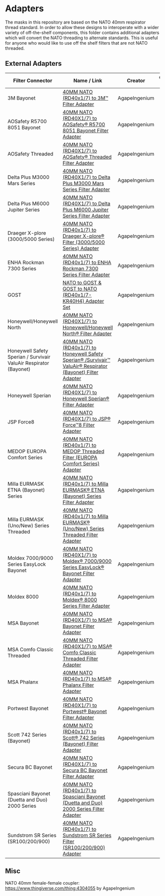 # Adapters

The masks in this repository are based on the NATO 40mm respirator thread standard. In order to allow these designs to interoperate with a wider variety of off-the-shelf components, this folder contains additional adapters which will convert the NATO threading to alternate standards. This is useful for anyone who would like to use off the shelf filters that are not NATO threaded.

## External Adapters

| Filter Connector | Name / Link | Creator | Connectors Tested |
| - | - | - | - |
| 3M Bayonet | [40MM NATO (RD40x1/7) to 3M™ Filter Adapter](https://www.thingiverse.com/thing:4245358) | AgapeIngenium | &#10007; |
| AOSafety R5700 8051 Bayonet | [40MM NATO (RD40X1/7) to AOSafety® R5700 8051 Bayonet Filter Adapter](https://www.thingiverse.com/thing:4265538) | AgapeIngenium | &#10007; |
| AOSafety Threaded | [40MM NATO (RD40X1/7) to AOSafety® Threaded Filter Adapter](https://www.thingiverse.com/thing:4273365) | AgapeIngenium | &#10007; |
| Delta Plus M3000 Mars Series | [40MM NATO (RD40X1/7) to Delta Plus M3000 Mars Series Filter Adapter](https://www.thingiverse.com/thing:4311197) | AgapeIngenium | &#10007; |
| Delta Plus M6000 Jupiter Series | [40MM NATO (RD40X1/7) to Delta Plus M6000 Jupiter Series Filter Adapter](https://www.thingiverse.com/thing:4311200) | AgapeIngenium | &#10007; |
| Draeger X-plore (3000/5000 Series) | [40MM NATO (RD40x1/7) to Draeger X-plore® Filter (3000/5000 Series) Adapter](https://www.thingiverse.com/thing:4329276) | AgapeIngenium | &#10007; |
| ENHA Rockman 7300 Series | [40MM NATO (RD40x1/7) to ENHA Rockman 7300 Series Filter Adapter](https://www.thingiverse.com/thing:4329610) | AgapeIngenium | &#10007; |
| GOST | [NATO to GOST & GOST to NATO (RD40x1/7-KR40H4) Adapter Set](https://www.thingiverse.com/thing:4321450) | AgapeIngenium | &#10007; |
| Honeywell/Honeywell North | [40MM NATO (RD40X1/7) to Honeywell/Honeywell North® Filter Adapter](https://www.thingiverse.com/thing:4268775) | AgapeIngenium | &#10007; |
| Honeywell Safety Sperian / Survivair ValuAir Respirator (Bayonet) | [40MM NATO (RD40x1/7) to Honeywell Safety Sperian® /Survivair™ ValuAir® Respirator (Bayonet) Filter Adapter](https://www.thingiverse.com/thing:4345345) | AgapeIngenium | &#10007; |
| Honeywell Sperian | [40MM NATO (RD40X1/7) to Honeywell Sperian® Filter Adapter](https://www.thingiverse.com/thing:4297348) | AgapeIngenium | &#10007; |
| JSP Force8 | [40MM NATO (RD40X1/7) to JSP® Force™8 Filter Adapter](https://www.thingiverse.com/thing:4294203) | AgapeIngenium | &#10007; |
| MEDOP EUROPA Comfort Series | [40MM NATO (RD40x1/7) to MEDOP Threaded Filter (EUROPA Comfort Series) Adapter](https://www.thingiverse.com/thing:4380984) | AgapeIngenium | &#10007; |
| Milla EURMASK ETNA (Bayonet) Series | [40MM NATO (RD40x1/7) to Milla EURMASK® ETNA (Bayonet) Series Filter Adapter](https://www.thingiverse.com/thing:4342320) | AgapeIngenium | &#10007; |
| Milla EURMASK (Uno/New) Series Threaded | [40MM NATO (RD40x1/7) to Milla EURMASK® (Uno/New) Series Threaded Filter Adapter](https://www.thingiverse.com/thing:4342343) | AgapeIngenium | &#10007; |
| Moldex 7000/9000 Series EasyLock Bayonet | [40MM NATO (RD40X1/7) to Moldex® 7000/9000 Series EasyLock® Bayonet Filter Adapter](https://www.thingiverse.com/thing:4275446) | AgapeIngenium | &#10007; |
| Moldex 8000 | [40MM NATO (RD40x1/7) to Moldex® 8000 Series Filter Adapter](https://www.thingiverse.com/thing:4422042) | AgapeIngenium | &#10007; |
| MSA Bayonet | [40MM NATO (RD40X1/7) to MSA® Bayonet Filter Adapter](https://www.thingiverse.com/thing:4265715) | AgapeIngenium | &#10007; |
| MSA Comfo Classic Threaded | [40MM NATO (RD40X1/7) to MSA® Comfo Classic Threaded Filter Adapter](https://www.thingiverse.com/thing:4267676) | AgapeIngenium | &#10007; |
| MSA Phalanx | [40MM NATO (RD40x1/7) to MSA® Phalanx Filter Adapter](https://www.thingiverse.com/thing:4399965) | AgapeIngenium | &#10007; |
| Portwest Bayonet | [40MM NATO (RD40X1/7) to Portwest® Bayonet Filter Adapter](https://www.thingiverse.com/thing:4273464) | AgapeIngenium | &#10007; |
| Scott 742 Series (Bayonet) | [40MM NATO (RD40x1/7) to Scott® 742 Series (Bayonet) Filter Adapter](https://www.thingiverse.com/thing:4347531) | AgapeIngenium | &#10007; |
| Secura BC Bayonet | [40MM NATO (RD40X1/7) to Secura BC Bayonet Filter Adapter](https://www.thingiverse.com/thing:4294187) | AgapeIngenium | &#10007; |
| Spasciani Bayonet (Duetta and Duo) 2000 Series | [40MM NATO (RD40x1/7) to Spasciani Bayonet (Duetta and Duo) 2000 Series Filter Adapter](https://www.thingiverse.com/thing:4378232) | AgapeIngenium | &#10007; |
| Sundstrom SR Series (SR100/200/900) | [40MM NATO (RD40x1/7) to Sundstrom SR Series Filter (SR100/200/900) Adapter](https://www.thingiverse.com/thing:4338105) | AgapeIngenium | &#10007; |

## Misc
NATO 40mm female-female coupler: https://www.thingiverse.com/thing:4304055 by AgapeIngenium
